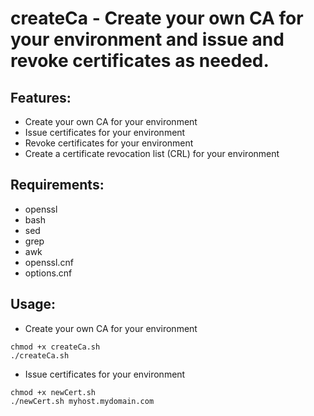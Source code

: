 # createCa - Create your own CA for your environment and issue and revoke certificates as needed.

## Features:
* Create your own CA for your environment
* Issue certificates for your environment
* Revoke certificates for your environment
* Create a certificate revocation list (CRL) for your environment

## Requirements:
* openssl
* bash
* sed
* grep
* awk
* openssl.cnf
* options.cnf

## Usage:
* Create your own CA for your environment
```shell
chmod +x createCa.sh
./createCa.sh
```

* Issue certificates for your environment
```shell
chmod +x newCert.sh
./newCert.sh myhost.mydomain.com
```
